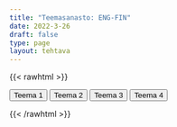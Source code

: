 ```yaml
---
title: "Teemasanasto: ENG-FIN"
date: 2022-3-26
draft: false
type: page
layout: tehtava
---
```

{{< rawhtml >}}
<link rel="stylesheet" type="text/css" href="/css/flashcard1.css"/>
<html>
 <body>
  <div id="cardArea"></div>
  <div id=valikko>
<button id="teema1">Teema 1</button>  <button id="teema2">Teema 2</button>   <button id="teema3">Teema 3</button>   <button id="teema4">Teema 4</button>
</div>
  <div id="lukumaara"></div>
  <div id="buttonArea" class="grid grid-cols-3"></div>
 </body>
</html>

<script> 
$(document).ready(function() {

  var currentQuestion = 0;
  var qbank = [
    ["acoustic", "akustinen, ilman sähköisiä vahvistimia soitettu"], 
	["arrange", "sovittaa"], 
	["brass band", "(vaski)puhallinorkesteri"], 
	["choir", "kuoro"], 
	["chord", "sointu"], 
	["chorus, refrain", "kertosäe"], 
	["compose", "säveltää"], 
	["concert", "konsertti"], 
	["conduct", "johtaa orkesteria"], 
	["encore", "ylimääräinen numero itse esityksen jälkeen"], 
	["gig", "keikka"], 
	["headphones", "kuulokkeet"], 
	["hymn", "hymni, virsi"], 
	["instrument", "soitin, instrumentti"], 
	["key", "sävellaji"], 
	["keyboard", "kosketinsoitin, koskettimet"], 
	["lyrics", "sanoitukset, lyriikat"], 
	["major", "duuri"], 
	["medley", "potpuri, sikermä"], 
	["minor", "molli"], 
	["musician", "muusikko"], 
	["national anthem", "kansallislaulu"], 
	["note", "nuotti, sävel"], 
	["orchestra", "orkesteri"], 
	["percussion", "lyömäsoittimet"], 
	["record", "(ääni)levy, äänittää, levyttää"], 
	["record label", "levy-yhtiö"], 
	["riff", "riffi, lyhyt toistuva sävelkulku"], 
	["sheet music, score", "nuotit, partituuri"], 
	["speakers", "kaiuttimet"], 
	["stream", "kuunnella suoratoistona"], 
	["strings", "jousisoittimet"], 
	["track", "(ääni)raita, kappale"], 
	["verse", "säkeistö"], 
	["vocals", "laulu(osuudet)"], 
	["audition", "koe-esiintyä, koe-esiintyminen"], 
	["bar, measure", "tahti"], 
	["beat", "isku"], 
	["contemporary", "nykymusiikki, -tanssi"], 
	["folk", "kansanmusiikki, -tanssi"], 
	["genre", "tyylilaji, genre"], 
	["improvise", "improvisoida"], 
	["interpret", "tulkita"], 
	["perform", "esiintyä"], 
	["rhythm", "rytmi"], 
	["tempo", "tempo, nopeus"], 
	["author, writer", "kirjailija"], 
	["autobiography", "omaelämäkerta"], 
	["biography", "elämäkerta"], 
	["blurb", "takakannen teksti"], 
	["chapter", "luku"], 
	["character", "henkilöhahmo"], 
	["chick lit", "humoristinen naiskirjallisuus"], 
	["cliffhanger", "jäädä jännittävään kohtaan"], 
	["cover", "kansi"], 
	["crime novel", "rikosromaani"], 
	["critic, reviewer", "arvostelija"], 
	["edition", "painos"], 
	["epic", "eepos, eeppinen"], 
	["extract", "ote"], 
	["fable", "faabeli, opettava eläinsatu"], 
	["fairy tale", "satu"], 
	["genre", "kirjallisuuden laji"], 
	["ghost writer", "haamukirjoittaja"], 
	["horror story", "kauhutarina"], 
	["illustration", "kuvitus"], 
	["library", "kirjasto"], 
	["literary", "kirjallinen, kirjallisuus-"], 
	["memoir, memoirs", "muistelmat"], 
	["minor character", "sivuhenkilö"], 
	["narrator", "kertoja"], 
	["novelist", "romaanikirjailija"], 
	["novella", "pienoisromaani"], 
	["nursery rhyme", "lastenloru"], 
	["paragraph", "kappale"], 
	["plot", "juoni"], 
	["protagonist, main character", "päähenkilö"], 
	["pseudonym, pen-name", "salanimi"], 
	["publish", "julkaista, kustantaa"], 
	["publisher", "kustantaja"], 
	["review", "arvostelu"], 
	["romantic fiction", "rakkausromaani"], 
	["science fiction, sci-fi", "tieteiskirjallisuus"], 
	["second-hand bookshop", "kirja-antikvariaatti"], 
	["setting", "tapahtumapaikka"], 
	["short story", "novelli"], 
	["subplot", "sivujuoni"], 
	["theme", "teema, aihe"], 
	["thriller", "jännitysromaani"], 
	["title", "kirjan nimi"], 
	["twist", "juonenkäänne"], 
	["whodunit, detective story", "salapoliisitarina"], 
	["audiobook", "äänikirja"], 
	["bestseller", "myyntimenestys"], 
	["fiction", "kaunokirjallisuus, fiktio"], 
	["graphic novel", "sarjakuvakirja, sarjakuvaromaani"], 
	["hardback", "kovakantinen kirja"], 
	["must-read", "kirja, joka täytyy lukea"], 
	["narrative", "kerronta, kertoma-"], 
	["non-fiction", "tietokirjallisuus"], 
	["novel", "romaani"], 
	["page-turner", "kirja, jota ei voi jättää kesken"], 
	["paperback", "pokkari"], 
	["prose", "proosa"], 
	["self-published", "omakustanne"], 
	["story", "kertomus, tarina"], 
	["euphemism", "kiertoilmaisu"], 
	["line", "säe"], 
	["metaphor", "kielikuva"], 
	["poem", "runo"], 
	["poet", "runoilija"], 
	["rhyme", "loppusointu"], 
	["verse, stanza", "säkeistö"], 
	["act", "näytös; näytellä"], 
	["actor, actress", "näyttelijä"], 
	["audition", "koe-esiintyminen"], 
	["comedy", "komedia"], 
	["costumes", "puvustus"], 
	["curtain", "esirippu"], 
	["drama", "draama, näytelmäkirjallisuus"], 
	["dress rehearsal", "kenraaliharjoitus"], 
	["green room", "lämpiö"], 
	["interval", "väliaika"], 
	["lines", "repliikki, vuorosanat"], 
	["monologue", "monologi, yksinpuhelu"], 
	["play", "näytelmä"], 
	["playwright, dramatist", "näytelmäkirjailija"], 
	["rehearse", "harjoitella"], 
	["scene", "kohtaus"], 
	["set", "lavastus"], 
	["stage", "lava, näyttämö"], 
	["tragedy", "murhenäytelmä"], 
	["actor, actress", "näyttelijä"], 
	["adaptation", "sovitus, versiointi, adaptaatio"], 
	["audition", "koe-esiintyminen"], 
	["animation", "piirrosfilmi, animaatio"], 
	["blockbuster", "menestyselokuva"], 
	["box office", "lippukassa, -myymälä, -luukku"], 
	["cast", "roolittaa, näyttelijäryhmä, -kaarti"], 
	["cinema", "elokuvateatteri, -teollisuus, -taide"], 
	["cinematography", "elokuvan kuvaaminen"], 
	["cliffhanger", "loppuhuipennus, koukuttava (avoin) loppuratkaisu"], 
	["climax", "huipentuma, käännekohta"], 
	["costumer, costume designer", "puvustaja"], 
	["costume", "esiintymisasu, puvustaa"], 
	["credits", "tekijäluettelo"], 
	["dialogue", "vuoropuhelu"], 
	["director", "ohjaaja"], 
	["documentary", "dokumenttielokuva"], 
	["dub", "jälkiäänittää, dubata"], 
	["editor", "leikkaaja, editoija"], 
	["extra", "avustaja"], 
	["feature film", "kokoillan elokuva"], 
	["film franchise", "elokuvasarja"], 
	["flashback", "takauma"], 
	["flick", "leffa, elokuva"], 
	["hero, heroine", "sankari"], 
	["lead role", "päärooli"], 
	["lighting", "valaistus"], 
	["location", "kuvauspaikka"], 
	["moviegoer, cinemagoer", "elokuvissa kävijä"], 
	["movie theatre", "elokuvateatteri"], 
	["premiere", "ensi-ilta"], 
	["producer", "tuottaja"], 
	["props", "rekvisiitta"], 
	["release", "julkaista"], 
	["romcom, romantic comedy", "romanttinen komedia"], 
	["scene", "kohtaus, tapahtumapaikka, kulissi"], 
	["script, screenplay", "(elokuva)käsikirjoitus"], 
	["screenwriter", "elokuvakäsikirjoittaja"], 
	["sequel", "jatko-osa"], 
	["set", "kulissit"], 
	["setting", "tapahtumapaikka, miljöö"], 
	["silver screen", "valkokangas"], 
	["sound effect", "äänitehoste"], 
	["soundtrack", "elokuvan musiikki"], 
	["special effect", "erikoistehoste"], 
	["stunt (man/woman/double)", "sijaisnäyttelijä"], 
	["subtitle", "tekstitys"], 
	["supporting role", "sivurooli"], 
	["trailer", "ennakkomainos"], 
	["villain", "roisto"], 
	["visual effects", "visuaaliset tehosteet"], 
	["voice actor", "ääninäyttelijä"], 
	["voice-over", "taustaselostus"], 
	["binge-watch", "katsoa ”ahmien”, katsoa putkeen"], 
	["fast forward", "(pika-)kelata eteenpäin"], 
	["live streaming", "lähettää esitys suorana netin välityksellä, livestriimata"], 
	["OTT, over the top", "internetin yli välitettävä"], 
	["original series", "alkuperäissarja"], 
	["pause", "pysäyttää kuva"], 
	["pay-TV", "maksutelevisio"], 
	["replay", "toistaa uudelleen"], 
	["rewind", "kelata taaksepäin"], 
	["streaming service", "suoratoisto-, ohjelmakirjastopalvelu"], 
	["subscription", "tilaus"], 
	["VoD, video on demand", "tilausvideo"], 
	["blooper", "pieleen mennyt otos, kömmähdys"], 
	["broadcast", "lähetys, lähettää"], 
	["cartoon", "piirrossarja, -elokuva"], 
	["channel", "kanava"], 
	["commercial", "mainos"], 
	["episode", "jakso"], 
	["footage", "kuvamateriaali"], 
	["game show", "visailuohjelma"], 
	["host", "juontaja, juontaa, emäntä, isäntä"], 
	["late night show", "myöhäisillan ohjelma"], 
	["linear TV", "perinteinen televisio, jossa ohjelmat katsotaan silloin, kun kanava ne lähettää"], 
	["newscast", "uutislähetys"], 
	["prime time", "paras katseluaika"], 
	["ratings", "katsojaluvut"], 
	["reality TV", "tosi-TV"], 
	["recording", "tallenne"], 
	["rerun", "uusinta"], 
	["season", "kausi"], 
	["season finale", "kauden päätösjakso"], 
	["series", "sarja, kausi"], 
	["sitcom, situation comedy", "tilannekomedia"], 
	["soap opera", "saippuaooppera"], 
	["spin off", "oheistuote, -sarja"], 
	["talent show", "kykykilpailu"], 
	["talk show", "keskusteluohjelma"], 
	["viewer", "katsoja"], 
	["aesthetic, esthetic", "esteettinen"], 
	["architecture", "arkkitehtuuri"], 
	["art gallery", "taidegalleria"], 
	["artwork, work of art", "taideteos"], 
	["brush", "sivellin"], 
	["brushstroke", "siveltimenveto"], 
	["canvas", "kangas"], 
	["cartoon", "sarjakuva"], 
	["carve", "kaivertaa, veistää"], 
	["ceramics", "keramiikka"], 
	["charcoal", "hiili"], 
	["chisel", "taltta"], 
	["clay", "savi"], 
	["collection", "kokoelma"], 
	["composition", "sommitelma"], 
	["contemporary art", "nykytaide"], 
	["contrast", "kontrasti"], 
	["crayon", "värikynä"], 
	["depict", "kuvata"], 
	["design", "suunnittelu; muotoilla, suunnitella; muotoilu, malli"], 
	["drawing", "piirros, piirustus"], 
	["easel", "maalausteline"], 
	["etching", "etsaus (syövyttämällä tehtävä taidegrafiikka)"], 
	["exhibit", "esittää, asettaa näytteille, näyttelyesine"], 
	["exhibition", "näyttely"], 
	["frame", "kehys"], 
	["fake, forgery", "väärennös"], 
	["graffiti", "graffiti"], 
	["graphics", "grafiikka"], 
	["graphics tablet", "piirtopöytä"], 
	["hue", "sävy"], 
	["illustration", "kuvitus"], 
	["installation", "installaatio"], 
	["landscape", "maisemamaalaus"], 
	["marble", "marmori"], 
	["marker", "tussikynä"], 
	["masterpiece", "mestariteos"], 
	["modern art", "moderni taide"], 
	["mosaic", "mosaiikki"], 
	["motif", "aihe"], 
	["mural", "seinämaalaus"], 
	["oil colour", "öljyväri"], 
	["oil painting", "öljyvärimaalaus"], 
	["painting", "maalaus"], 
	["painter", "taidemaalari"], 
	["perspective", "perspektiivi"], 
	["print", "painokuva"], 
	["portray", "esittää"], 
	["portrait", "muotokuva"], 
	["poster", "juliste"], 
	["pottery", "keramiikka, savenvalanta"], 
	["primary colours", "päävärit"], 
	["proportion", "mittasuhde"], 
	["sculpt", "veistää, muotoilla"], 
	["sculptor", "kuvanveistäjä"], 
	["sculpture", "kuvanveisto, veistos"], 
	["solvent", "liuotin"], 
	["self-portrait", "omakuva"], 
	["shade", "varjo"], 
	["sketch", "luonnostella, luonnos"], 
	["stained glass", "lasimaalaus"], 
	["statue", "patsas"], 
	["still life", "asetelma"], 
	["three-dimensional", "kolmiulotteinen"], 
	["tint", "värisävy"], 
	["translucent", "läpikuultava"], 
	["transparent", "läpinäkyvä"], 
	["watercolour", "akvarelli, vesivärimaalaus"], 
	["angle", "kuvakulma"], 
	["close-up", "lähikuva"], 
	["crop", "rajata (kuvaa)"], 
	["enlarge", "suurentaa"], 
	["exposure", "valotus"], 
	["flash", "salamavalo"], 
	["focus", "tarkentaa"], 
	["lens", "linssi"], 
	["panorama", "panoraama"], 
	["photography", "valokuvaus"], 
	["photographer", "valokuvaaja"], 
	["photoshop", "käsitellä kuvaa kuvankäsittelyohjelmalla"], 
	["pose", "poseerata"], 
	["shoot, shot, shot", "kuvata"], 
	["shot", "kuva, otto, otos"], 
	["shutter", "suljin"], 
	["tripod", "kolmijalka"], 
	["zoom", "zoomata"], 
  ];

  beginActivity();

  function beginActivity() {
    $("#cardArea").empty();
    $("#cardArea").append('<div id="card1" class="card">' + qbank[currentQuestion][0] + '</div>');
    $("#card1").css("background-color", "#1F2937");
    $("#lukumaara").empty();
    var korttia = document.createElement('div')
    	korttia.innerHTML = currentQuestion + 1 + " / " + qbank.length;
    	document.getElementById('lukumaara').appendChild(korttia);
   }   
      
    $("#cardArea").on("click", function() {
        var parentDiv = document.getElementById("cardArea");
        var childDiv = document.getElementById("card1");
        if (parentDiv.contains(childDiv)) {
        $("#cardArea").empty()
        $("#cardArea").append('<div id="card2" class="card">' + qbank[currentQuestion][1] + '</div>')
        $("#card2").css("background-color", "#00473c")
      	} else {
        $("#cardArea").empty()
        $("#cardArea").append('<div id="card1" class="card">' + qbank[currentQuestion][0] + '</div>')
        $("#card1").css("background-color", "#1F2937")
      }
      })

    $("#buttonArea").empty();
    $("#buttonArea").append('<div id="prevButton">Edellinen</div>');
    $("#prevButton").on("click", function() {
      if (currentQuestion > 0) {
        currentQuestion--;
        beginActivity();
      }
    })

    $("#buttonArea").append('<div id="random">Random</div>');
    $("#random").on("click", function() {
	  var randomNumber = Math.floor(Math.random()*qbank.length);
      currentQuestion = randomNumber;
			beginActivity();
    })

    $("#teema1").on("click", function(){
    currentQuestion = 0;
    beginActivity();
    })
    $("#teema2").on("click", function(){
    currentQuestion = 46;
    beginActivity();
    })
    $("#teema3").on("click", function(){
    currentQuestion = 114;
    beginActivity();
    })
    $("#teema4").on("click", function(){
    currentQuestion = 223;
    beginActivity();
    })
    $("#buttonArea").append('<div id="nextButton">Seuraava</div>');
    $("#nextButton").on("click", function() {
      if (currentQuestion < qbank.length - 1) {
        currentQuestion++;
        beginActivity();
      }
    }); //click function
  } //beginactivity
);
</script>

{{< /rawhtml >}}
